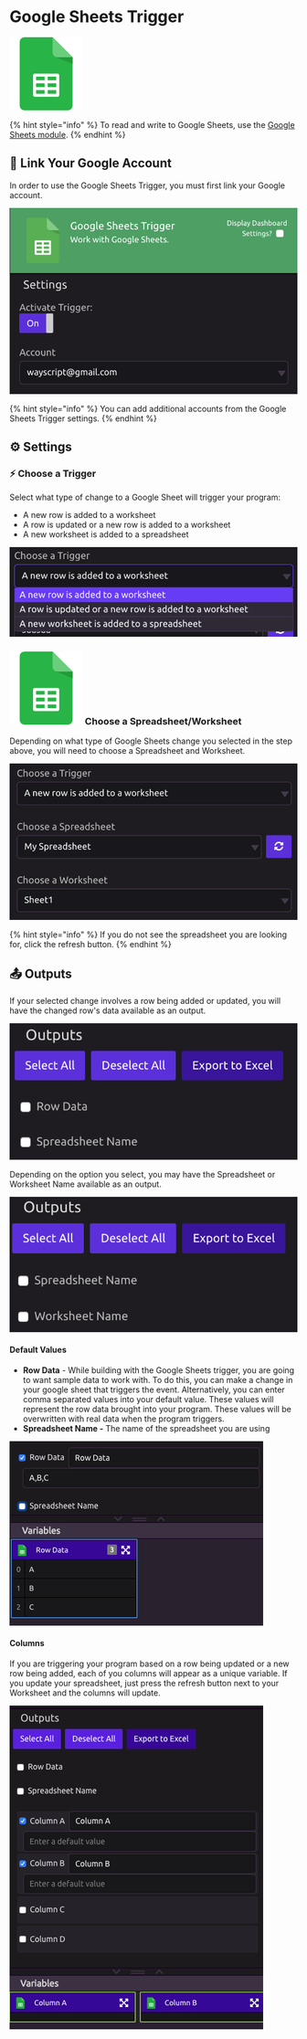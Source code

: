 # Google Sheets Trigger

![Run your program when a Google Sheet changes.](../../.gitbook/assets/google_sheets.png)

{% hint style="info" %}
To read and write to Google Sheets, use the [Google Sheets module](../modules/google-sheets.md).
{% endhint %}

## 🔗 Link Your Google Account

In order to use the Google Sheets Trigger, you must first link your Google account.

![](../../.gitbook/assets/screen-shot-2019-07-15-at-11.11.36-am.png)

{% hint style="info" %}
You can add additional accounts from the Google Sheets Trigger settings.
{% endhint %}

## ⚙ Settings

### ⚡ Choose a Trigger

Select what type of change to a Google Sheet will trigger your program:

* A new row is added to a worksheet
* A row is updated or a new row is added to a worksheet
* A new worksheet is added to a spreadsheet

![](../../.gitbook/assets/screen-shot-2019-07-15-at-11.23.05-am.png)

### ![](../../.gitbook/assets/google_sheets.png) Choose a Spreadsheet/Worksheet

Depending on what type of Google Sheets change you selected in the step above, you will need to choose a Spreadsheet and Worksheet.

![](../../.gitbook/assets/screen-shot-2019-07-15-at-11.27.31-am.png)

{% hint style="info" %}
If you do not see the spreadsheet you are looking for, click the refresh button.
{% endhint %}

## 📤 Outputs

If your selected change involves a row being added or updated, you will have the changed row's data available as an output.

![](../../.gitbook/assets/screen-shot-2019-07-15-at-11.12.32-am.png)

Depending on the option you select, you may have the Spreadsheet or Worksheet Name available as an output.

![](../../.gitbook/assets/screen-shot-2019-07-15-at-11.12.49-am.png)

#### Default Values

* **Row Data** - While building with the Google Sheets trigger, you are going to want sample data to work with. To do this, you can make a change in your google sheet that triggers the event. Alternatively, you can enter comma separated values into your default value. These values will represent the row data brought into your program. These values will be overwritten with real data when the program triggers. 
* **Spreadsheet Name -** The name of the spreadsheet you are using

![](../../.gitbook/assets/row_data_trigger.png)

#### **Columns**

If you are triggering your program based on a row being updated or a new row being added, each of you columns will appear as a unique variable. If you update your spreadsheet, just press the refresh button next to your Worksheet and the columns will update. 

![You can import the values of each column as variables](../../.gitbook/assets/gs_trigger_cols.png)

